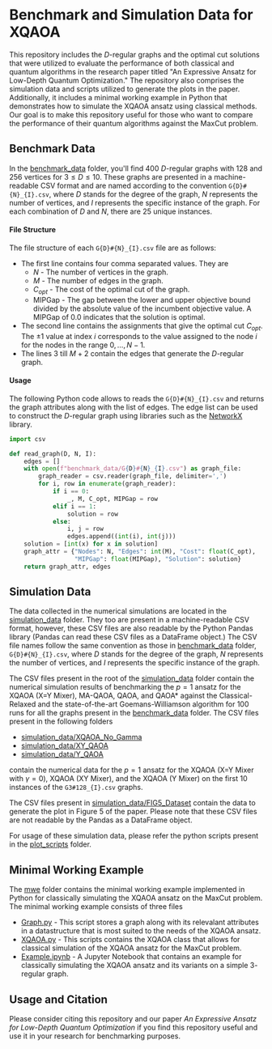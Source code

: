 
# Benchmark and Simulation Data for XQAOA

This repository includes the $D$-regular graphs and the optimal cut solutions that were utilized to evaluate the performance of both classical and quantum algorithms in the research paper titled "An Expressive Ansatz for Low-Depth Quantum Optimization." The repository also comprises the simulation data and scripts utilized to generate the plots in the paper. Additionally, it includes a minimal working example in Python that demonstrates how to simulate the XQAOA ansatz using classical methods. Our goal is to make this repository useful for those who want to compare the performance of their quantum algorithms against the MaxCut problem.

##  Benchmark Data

In the [benchmark_data](benchmark_data) folder, you'll find $400$ $D$-regular graphs with $128$ and $256$ vertices for $3 \leq D \leq 10$. These graphs are presented in a machine-readable CSV format and are named according to the convention `G{D}#{N}_{I}.csv`, where $D$ stands for the degree of the graph, $N$ represents the number of vertices, and $I$ represents the specific instance of the graph. For each combination of $D$ and $N$, there are $25$ unique instances.

#### File Structure

The file structure of each  `G{D}#{N}_{I}.csv` file are as follows:
- The first line contains four comma separated values. They are
	- $N$ - The number of vertices in the graph.
	- $M$ - The number of edges in the graph.
	- $C_{opt}$ - The cost of the optimal cut of the graph.
	- MIPGap - The gap between the lower and upper objective bound divided by the absolute value of the incumbent objective value. A MIPGap of $0.0$ indicates that the solution is optimal.
- The second line contains the assignments that give the optimal cut  $C_{opt}$. The $\pm 1$ value at index $i$ corresponds to the value assigned to the node $i$ for the nodes in the range $0, \dots, N-1$.
- The lines $3$ till $M+2$ contain the edges that generate the $D$-regular graph.

#### Usage
The following Python code allows to reads the `G{D}#{N}_{I}.csv` and returns the graph attributes along with the list of edges. The edge list can be used to construct the $D$-regular graph using libraries such as the [NetworkX](https://networkx.org/) library.
```python
import csv

def read_graph(D, N, I):
    edges = []
    with open(f"benchmark_data/G{D}#{N}_{I}.csv") as graph_file:
        graph_reader = csv.reader(graph_file, delimiter=',')
        for i, row in enumerate(graph_reader):
            if i == 0:
                _, M, C_opt, MIPGap = row
            elif i == 1:
                solution = row
            else:
                i, j = row
                edges.append((int(i), int(j)))
    solution = [int(x) for x in solution]
    graph_attr = {"Nodes": N, "Edges": int(M), "Cost": float(C_opt),
                  "MIPGap": float(MIPGap), "Solution": solution}
    return graph_attr, edges
```

## Simulation Data

The data collected in the numerical simulations are located in the [simulation_data](simulation_data) folder. They too are present in a machine-readable CSV format, however, these CSV files are also readable by the Python Pandas library (Pandas can read these CSV files as a DataFrame object.) The CSV file names follow the same convention as those in [benchmark_data](benchmark_data) folder,  `G{D}#{N}_{I}.csv`, where $D$ stands for the degree of the graph, $N$ represents the number of vertices, and $I$ represents the specific instance of the graph.

The CSV files present in the root of the [simulation_data](simulation_data) folder contain the numerical simulation results of benchmarking the $p = 1$ ansatz for the XQAOA (X=Y Mixer), MA-QAOA, QAOA, and QAOA* against the Classical-Relaxed and the state-of-the-art Goemans-Williamson algorithm for $100$ runs for all the graphs present in the [benchmark_data](benchmark_data) folder. The CSV files present in the following folders
- [simulation_data/XQAOA_No_Gamma](simulation_data/XQAOA_No_Gamma)
- [simulation_data/XY_QAOA](simulation_data/XY_QAOA)
- [simulation_data/Y_QAOA](simulation_data/Y_QAOA)

 contain the numerical data for the $p = 1$ ansatz for the XQAOA (X=Y Mixer with $\gamma = 0$), XQAOA (XY Mixer), and the XQAOA (Y Mixer) on the first $10$ instances of the `G3#128_{I}.csv` graphs.

The CSV files present in [simulation_data/FIG5_Dataset](simulation_data/FIG5_Dataset) contain the data to generate the plot in Figure 5 of the paper. Please note that these CSV files are not readable by the Pandas as a DataFrame object.

For usage of these simulation data, please refer the python scripts present in the [plot_scripts](plot_scripts) folder.

## Minimal Working Example

 The [mwe](mwe) folder contains the minimal working example implemented in Python for classically simulating the XQAOA ansatz on the MaxCut problem.  The minimal working example consists of three files
 - [Graph.py](mwe/Graph.py) - This script stores a graph along with its relevalant attributes in a datastructure that is most suited to the needs of the XQAOA ansatz.
 - [XQAOA.py](mwe/XQAOA.py) - This scripts contains the XQAOA class that allows for classical simulation of the XQAOA ansatz for the MaxCut problem.
 - [Example.ipynb](mwe/Example.ipynb) - A Jupyter Notebook that contains an example for classically simulating the XQAOA ansatz and its variants on a simple $3$-regular graph.

## Usage and Citation

Please consider citing this repository and our paper *An Expressive Ansatz for Low-Depth Quantum Optimization* if you find this repository useful and use it in your research for benchmarking purposes.
